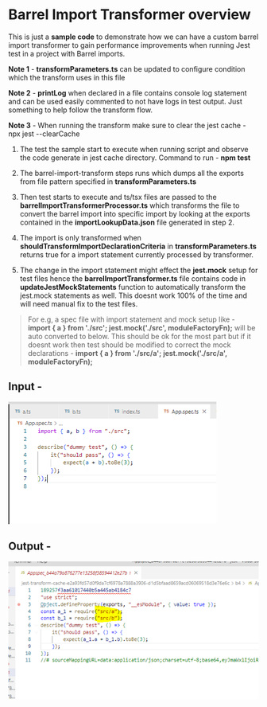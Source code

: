 # Barrel Import Transformer overview

This is just a **sample code** to demonstrate how we can have a custom barrel import transformer to gain performance improvements when running Jest test
in a project with Barrel imports.

**Note 1** - **transformParameters.ts** can be updated to configure condition which the transform uses in this file

**Note 2** - **printLog** when declared in a file contains console log statement and can be used easily commented to not have logs in test output. Just something to help follow the transform flow.

**Note 3** - When running the transform make sure to clear the jest cache - npx jest --clearCache

1. The test the sample start to execute when running script and observe the code generate in jest cache directory. Command to run - **npm test**

2. The barrel-import-transform steps runs which dumps all the exports from file pattern specified in **transformParameters.ts**

3. Then test starts to execute and ts/tsx files are passed to the **barrelImportTransformerProcessor.ts** which transforms the file to convert the barrel import into specific import by looking at the exports contained in the **importLookupData.json** file generated in step 2.

4. The import is only transformed when **shouldTransformImportDeclarationCriteria** in **transformParameters.ts** returns true for a import statement currently processed by transformer.

5. The change in the import statement might effect the **jest.mock** setup for test files hence the **barrelImportTransformer.ts** file contains code in **updateJestMockStatements** function to automatically transform the jest.mock statements as well. This doesnt work 100% of the time and will need manual fix to the test files.

> For e.g, a spec file with import statement and mock setup like -
**import { a } from './src';
jest.mock('./src', moduleFactoryFn);**
will be auto converted to below. This should be ok for the most part but if it doesnt work then test should be modified to correct the mock declarations -
**import { a } from './src/a';
jest.mock('./src/a', moduleFactoryFn);**

## Input -

![Sample Input](./Original_File_To_Process.png)

## Output -

![Sample Input](./Transformed_Output_File.png)
